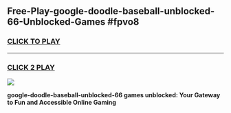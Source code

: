 
## Free-Play-google-doodle-baseball-unblocked-66-Unblocked-Games #fpvo8
<h3>
<a href="https://news.freeplayer.one?title=google-doodle-baseball-unblocked-66&ref=8M">CLICK TO PLAY</a></h3>
<hr>

<h3>
<a href="https://news.freeplayer.one?title=google-doodle-baseball-unblocked-66&ref=8M">CLICK 2 PLAY</a>
  
</h3>

<a href="https://news.freeplayer.one?title=google-doodle-baseball-unblocked-66&ref=8M"><img src="https://clearcache.store/games.png"></a>


**google-doodle-baseball-unblocked-66 games unblocked: Your Gateway to Fun and Accessible Online Gaming**

